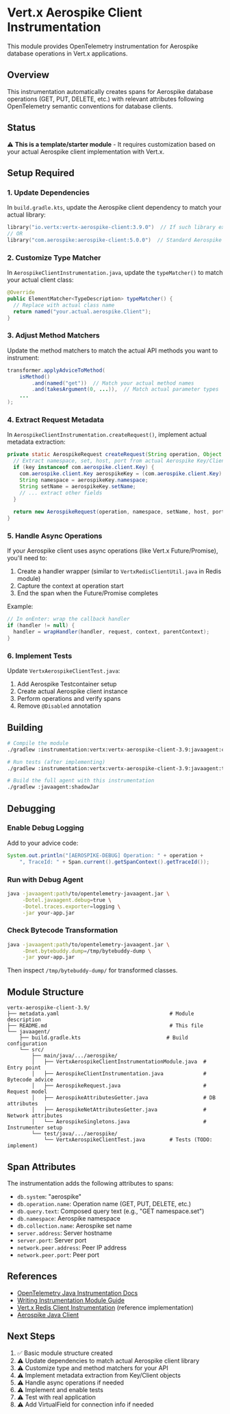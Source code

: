 # Vert.x Aerospike Client Instrumentation

This module provides OpenTelemetry instrumentation for Aerospike database operations in Vert.x applications.

## Overview

This instrumentation automatically creates spans for Aerospike database operations (GET, PUT, DELETE, etc.) with relevant attributes following OpenTelemetry semantic conventions for database clients.

## Status

⚠️ **This is a template/starter module** - It requires customization based on your actual Aerospike client implementation with Vert.x.

## Setup Required

### 1. Update Dependencies

In `build.gradle.kts`, update the Aerospike client dependency to match your actual library:

```kotlin
library("io.vertx:vertx-aerospike-client:3.9.0")  // If such library exists
// OR
library("com.aerospike:aerospike-client:5.0.0")  // Standard Aerospike client
```

### 2. Customize Type Matcher

In `AerospikeClientInstrumentation.java`, update the `typeMatcher()` to match your actual client class:

```java
@Override
public ElementMatcher<TypeDescription> typeMatcher() {
  // Replace with actual class name
  return named("your.actual.aerospike.Client");
}
```

### 3. Adjust Method Matchers

Update the method matchers to match the actual API methods you want to instrument:

```java
transformer.applyAdviceToMethod(
    isMethod()
        .and(named("get"))  // Match your actual method names
        .and(takesArgument(0, ...)),  // Match actual parameter types
    ...
);
```

### 4. Extract Request Metadata

In `AerospikeClientInstrumentation.createRequest()`, implement actual metadata extraction:

```java
private static AerospikeRequest createRequest(String operation, Object key) {
  // Extract namespace, set, host, port from actual Aerospike Key/Client
  if (key instanceof com.aerospike.client.Key) {
    com.aerospike.client.Key aerospikeKey = (com.aerospike.client.Key) key;
    String namespace = aerospikeKey.namespace;
    String setName = aerospikeKey.setName;
    // ... extract other fields
  }
  
  return new AerospikeRequest(operation, namespace, setName, host, port);
}
```

### 5. Handle Async Operations

If your Aerospike client uses async operations (like Vert.x Future/Promise), you'll need to:

1. Create a handler wrapper (similar to `VertxRedisClientUtil.java` in Redis module)
2. Capture the context at operation start
3. End the span when the Future/Promise completes

Example:
```java
// In onEnter: wrap the callback handler
if (handler != null) {
  handler = wrapHandler(handler, request, context, parentContext);
}
```

### 6. Implement Tests

Update `VertxAerospikeClientTest.java`:

1. Add Aerospike Testcontainer setup
2. Create actual Aerospike client instance
3. Perform operations and verify spans
4. Remove `@Disabled` annotation

## Building

```bash
# Compile the module
./gradlew :instrumentation:vertx:vertx-aerospike-client-3.9:javaagent:compileJava

# Run tests (after implementing)
./gradlew :instrumentation:vertx:vertx-aerospike-client-3.9:javaagent:test

# Build the full agent with this instrumentation
./gradlew :javaagent:shadowJar
```

## Debugging

### Enable Debug Logging

Add to your advice code:

```java
System.out.println("[AEROSPIKE-DEBUG] Operation: " + operation + 
    ", TraceId: " + Span.current().getSpanContext().getTraceId());
```

### Run with Debug Agent

```bash
java -javaagent:path/to/opentelemetry-javaagent.jar \
     -Dotel.javaagent.debug=true \
     -Dotel.traces.exporter=logging \
     -jar your-app.jar
```

### Check Bytecode Transformation

```bash
java -javaagent:path/to/opentelemetry-javaagent.jar \
     -Dnet.bytebuddy.dump=/tmp/bytebuddy-dump \
     -jar your-app.jar
```

Then inspect `/tmp/bytebuddy-dump/` for transformed classes.

## Module Structure

```
vertx-aerospike-client-3.9/
├── metadata.yaml                                    # Module description
├── README.md                                        # This file
└── javaagent/
    ├── build.gradle.kts                            # Build configuration
    └── src/
        ├── main/java/.../aerospike/
        │   ├── VertxAerospikeClientInstrumentationModule.java  # Entry point
        │   ├── AerospikeClientInstrumentation.java             # Bytecode advice
        │   ├── AerospikeRequest.java                           # Request model
        │   ├── AerospikeAttributesGetter.java                  # DB attributes
        │   ├── AerospikeNetAttributesGetter.java               # Network attributes
        │   └── AerospikeSingletons.java                        # Instrumenter setup
        └── test/java/.../aerospike/
            └── VertxAerospikeClientTest.java        # Tests (TODO: implement)
```

## Span Attributes

The instrumentation adds the following attributes to spans:

- `db.system`: "aerospike"
- `db.operation.name`: Operation name (GET, PUT, DELETE, etc.)
- `db.query.text`: Composed query text (e.g., "GET namespace.set")
- `db.namespace`: Aerospike namespace
- `db.collection.name`: Aerospike set name
- `server.address`: Server hostname
- `server.port`: Server port
- `network.peer.address`: Peer IP address
- `network.peer.port`: Peer port

## References

- [OpenTelemetry Java Instrumentation Docs](https://github.com/open-telemetry/opentelemetry-java-instrumentation)
- [Writing Instrumentation Module Guide](../../docs/contributing/writing-instrumentation-module.md)
- [Vert.x Redis Client Instrumentation](../vertx-redis-client-3.9/) (reference implementation)
- [Aerospike Java Client](https://github.com/aerospike/aerospike-client-java)

## Next Steps

1. ✅ Basic module structure created
2. ⚠️ Update dependencies to match actual Aerospike client library
3. ⚠️ Customize type and method matchers for your API
4. ⚠️ Implement metadata extraction from Key/Client objects
5. ⚠️ Handle async operations if needed
6. ⚠️ Implement and enable tests
7. ⚠️ Test with real application
8. ⚠️ Add VirtualField for connection info if needed


